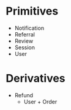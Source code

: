 # Primitives

- Notification
- Referral
- Review
- Session
- User

# Derivatives

- Refund
  - User + Order
